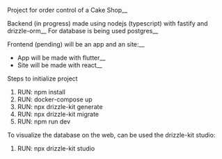 Project for order control of a Cake Shop__

Backend (in progress) made using nodejs (typescript) with fastify and drizzle-orm__
For database is being used postgres__

Frontend (pending) will be an app and an site:__
* App will be made with flutter__
* Site will be made with react__

Steps to initialize project
1. RUN: npm install
2. RUN: docker-compose up
3. RUN: npx drizzle-kit generate
4. RUN: npx drizzle-kit migrate
5. RUN: npm run dev



To visualize the database on the web, can be used the drizzle-kit studio:
1. RUN: npx drizzle-kit studio